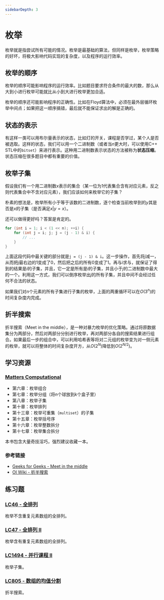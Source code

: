 ```yaml
---
sidebarDepth: 3
---
```


# 枚举

枚举就是指尝试所有可能的情况。枚举是最基础的算法，但同样是枚举，枚举策略的好坏，将极大影响代码实现的复杂度，以及程序的运行效率。

## 枚举的顺序

枚举的顺序可能影响程序的运行效率。比如题目要求符合条件的最大的数，那么从大到小进行枚举可能就比从小到大进行枚举更加合适。

枚举的顺序还可能影响程序的正确性。比如在Floyd算法中，必须在最外层循环枚举中间点；如果把这一顺序搞错，最后就不能保证求出的解是正确的。

## 状态的表示

有这样一类可以用布尔量表示的状态，比如灯的开关，课程是否学过，某个人是否被选取。这样的状态，我们可以用一个二进制数（或者当$n$更大时，可以使用C++ STL中的`bitset`）来进行表示。这种用二进制数表示状态的方法被称为**状态压缩**。状态压缩在很多题目中都有重要的价值。

## 枚举子集

假设我们有一个用二进制数$x$表示的集合（某一位为$1$代表集合含有对应元素，反之则代表集合中不含对应元素），我们应该如何来枚举它的子集？

朴素的想法是，枚举所有小于等于该数的二进制数，逐个检查当前枚举到的$y$其是否是$x$的子集（是否满足$x|y=x$）。

还可以做得更好吗？答案是肯定的。

```cpp
for (int i = 1; i < (1 << n); ++i) {
    for (int j = i; j; j = (j - 1) & i) {
        // ...
    }
}
```

上面这段代码中最关键的部分就是`j = (j - 1) & i`。这一步操作，首先将$j$减一，从而把$j$最右边的$1$变成了$0$，然后把之后的所有$0$变成了$1$。再与$i$求与，就保证了得到的结果是$i$的子集，并且，它一定是所有是$i$的子集，并且小于$j$的二进制数中最大的一个。利用这一方式，我们可以倒序枚举出$j$的所有子集，并且中间不会经过任何不合法的状态。

如果我们对$n$个元素的所有子集进行子集的枚举，上面的两重循环可以在$O(3^n)$的时间复杂度内完成。

## 折半搜索

折半搜索（Meet in the middle），是一种对暴力枚举的优化策略。通过将原数据集分为两部分，然后对两部分分别进行枚举，再对两部分各自的搜索结果进行组合。如果最后一步的组合中，可以利用哈希表等将对二元组的枚举变为对一侧元素的枚举，就可以将整体的时间复杂度开方，从$O(2^N)$降低到$O(2^{N/2})$。

## 学习资源

### [Matters Computational](https://www.springer.com/gp/book/9783642147630)

- 第六章：枚举组合
- 第七章：枚举分组（将$n$个球放到$k$个盒子里）
- 第八章：枚举子集
- 第十章：枚举排列
- 第十三章：枚举可重集（`multiset`）的子集
- 第十五章：枚举括号序
- 第十六章：枚举整数拆分
- 第十七章：枚举集合拆分

本书包含大量奇技淫巧，强烈建议收藏一本。

### 参考链接

- [Geeks for Geeks - Meet in the middle](https://www.geeksforgeeks.org/meet-in-the-middle/)
- [OI Wiki - 折半搜索](https://oi-wiki.org/search/bidirectional/#_2)

## 练习题

### [LC46 - 全排列](https://leetcode-cn.com/problems/permutations/)

枚举不含重复元素数组的全排列。

### [LC47 - 全排列 II](https://leetcode-cn.com/problems/permutations-ii/)

枚举含有重复元素数组的全排列。

### [LC1494 - 并行课程 II](https://leetcode-cn.com/problems/parallel-courses-ii/) 

枚举子集。

### [LC805 - 数组的均值分割](https://leetcode-cn.com/problems/split-array-with-same-average/submissions/)

折半搜索。
